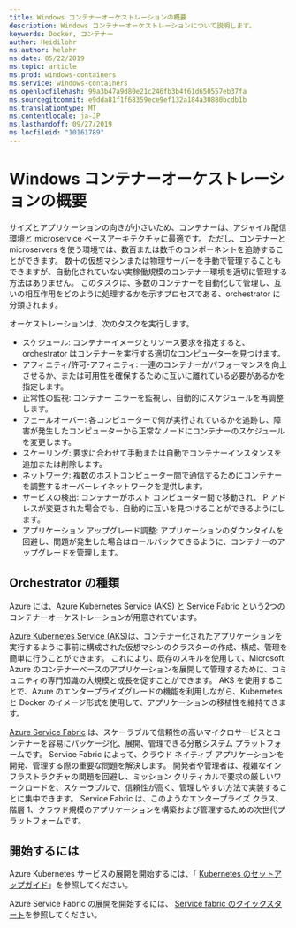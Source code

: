 ```yaml
---
title: Windows コンテナーオーケストレーションの概要
description: Windows コンテナーオーケストレーションについて説明します。
keywords: Docker, コンテナー
author: Heidilohr
ms.author: helohr
ms.date: 05/22/2019
ms.topic: article
ms.prod: windows-containers
ms.service: windows-containers
ms.openlocfilehash: 99a3b47a9d80e21c246fb3b4f61d650557eb37fa
ms.sourcegitcommit: e9dda81f1f68359ece9ef132a184a30880bcdb1b
ms.translationtype: MT
ms.contentlocale: ja-JP
ms.lasthandoff: 09/27/2019
ms.locfileid: "10161789"
---
```

# <a name="windows-container-orchestration-overview"></a>Windows コンテナーオーケストレーションの概要

サイズとアプリケーションの向きが小さいため、コンテナーは、アジャイル配信環境と microservice ベースアーキテクチャに最適です。 ただし、コンテナーと microservers を使う環境では、数百または数千のコンポーネントを追跡することができます。 数十の仮想マシンまたは物理サーバーを手動で管理することもできますが、自動化されていない実稼働規模のコンテナー環境を適切に管理する方法はありません。 このタスクは、多数のコンテナーを自動化して管理し、互いの相互作用をどのように処理するかを示すプロセスである、orchestrator に分類されます。

オーケストレーションは、次のタスクを実行します。

- スケジュール: コンテナーイメージとリソース要求を指定すると、orchestrator はコンテナーを実行する適切なコンピューターを見つけます。
- アフィニティ/許可-アフィニティ: 一連のコンテナーがパフォーマンスを向上させるか、または可用性を確保するために互いに離れている必要があるかを指定します。
- 正常性の監視: コンテナー エラーを監視し、自動的にスケジュールを再調整します。
- フェールオーバー: 各コンピューターで何が実行されているかを追跡し、障害が発生したコンピューターから正常なノードにコンテナーのスケジュールを変更します。
- スケーリング: 要求に合わせて手動または自動でコンテナーインスタンスを追加または削除します。
- ネットワーク: 複数のホストコンピューター間で通信するためにコンテナーを調整するオーバーレイネットワークを提供します。
- サービスの検出: コンテナーがホスト コンピューター間で移動され、IP アドレスが変更された場合でも、自動的に互いを見つけることができるようにします。
- アプリケーション アップグレード調整: アプリケーションのダウンタイムを回避し、問題が発生した場合はロールバックできるように、コンテナーのアップグレードを管理します。

## <a name="orchestrator-types"></a>Orchestrator の種類

Azure には、Azure Kubernetes Service (AKS) と Service Fabric という2つのコンテナーオーケストレーションが用意されています。

[Azure Kubernetes Service (AKS)](/azure/aks/)は、コンテナー化されたアプリケーションを実行するように事前に構成された仮想マシンのクラスターの作成、構成、管理を簡単に行うことができます。 これにより、既存のスキルを使用して、Microsoft Azure のコンテナーベースのアプリケーションを展開して管理するために、コミュニティの専門知識の大規模と成長を促すことができます。 AKS を使用することで、Azure のエンタープライズグレードの機能を利用しながら、Kubernetes と Docker のイメージ形式を使用して、アプリケーションの移植性を維持できます。

[Azure Service Fabric](/azure/service-fabric/) は、スケーラブルで信頼性の高いマイクロサービスとコンテナーを容易にパッケージ化、展開、管理できる分散システム プラットフォームです。 Service Fabric によって、クラウド ネイティブ アプリケーションを開発、管理する際の重要な問題を解決します。 開発者や管理者は、複雑なインフラストラクチャの問題を回避し、ミッション クリティカルで要求の厳しいワークロードを、スケーラブルで、信頼性が高く、管理しやすい方法で実装することに集中できます。 Service Fabric は、このようなエンタープライズ クラス、階層 1、クラウド規模のアプリケーションを構築および管理するための次世代プラットフォームです。

## <a name="getting-started"></a>開始するには

Azure Kubernetes サービスの展開を開始するには、「 [Kubernetes のセットアップガイド](../kubernetes/getting-started-kubernetes-windows.md)」を参照してください。

Azure Service Fabric の展開を開始するには、 [Service fabric のクイックスタート](/azure/service-fabric/service-fabric-quickstart-containers.md)を参照してください。
